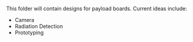 This folder will contain designs for payload boards. Current ideas include:

* Camera
* Radiation Detection
* Prototyping
